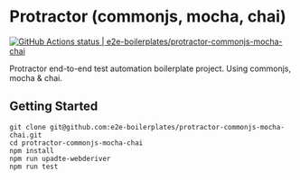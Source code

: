 # Protractor (commonjs, mocha, chai)

[![GitHub Actions status | e2e-boilerplates/protractor-commonjs-mocha-chai](https://github.com/e2e-boilerplates/protractor-commonjs-mocha-chai/workflows/protractor-commonjs-mocha-chai/badge.svg)](https://github.com/e2e-boilerplates/protractor-commonjs-mocha-chai/actions?workflow=protractor-commonjs-mocha-chai)

Protractor end-to-end test automation boilerplate project. Using commonjs, mocha &amp; chai.

## Getting Started

    git clone git@github.com:e2e-boilerplates/protractor-commonjs-mocha-chai.git
    cd protractor-commonjs-mocha-chai
    npm install
    npm run upadte-webderiver
    npm run test
